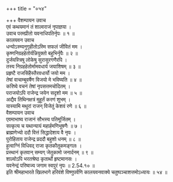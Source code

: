 +++
title = "०५४"

+++
वैशम्पायन उवाच  
एवं कथयमानं तं शाल्वराजं नृपाज्ञया ।  
उवाच परमप्रीतो यवनाधिपतिर्नृपः ॥ १ ॥  
कालयवन उवाच  
धन्योऽस्म्यनुगृहीतोऽस्मि सफलं जीवितं मम ।  
कृष्णनिग्रहहेतोर्यन्नियुक्तो बहुभिर्नृपैः ॥ २ ॥  
दुर्जयस्त्रिषु लोकेषु सुरासुरगणैरपि ।  
तस्य निग्रहहेतोर्मामवधार्य जयाशिषम् ॥ ३ ॥  
प्रहृष्टै राजसिंहैस्तैरवधार्यो जयो मम ।  
तेषां वाचाम्बुवर्षेण विजयो मे भविष्यति ॥ ४ ॥  
करिष्ये वचनं तेषां नृपसत्तमचोदितम् ।  
पराजयोऽपि राजेन्द्र जयेन सदृशो मम ॥ ५ ॥  
अद्यैव तिथिनक्षत्रं मुहूर्तं करणं शुभम् ।  
यास्यामि मथुरां राजन् विजेतुं केशवं रणे ॥ ६ ॥  
वैशम्पायन उवाच  
एवमाभाष्य राजानं सौभस्य पतिमूर्जितम् ।  
सत्कृत्य च यथान्यायं महार्हमणिभूषणैः ॥ ७ ।  
ब्राह्मणेभ्यो ददौ वित्तं सिद्धादेशाय वै नृपः ।  
पुरोहिताय राजेन्द्र प्रददौ बहुशो धनम् ॥ ८ ॥  
हुत्वाग्निं विधिवद् राजा कृतकौतुकमङ्गलः ।  
प्रस्थानं कृतवान् सम्यग् जेतुकामो जनार्दनम् ॥ ९ ॥  
शाल्वोऽपि भरतश्रेष्ठ कृतार्थो हृष्टमानसः ।  
यवनेन्द्रं परिष्वज्य जगाम स्वपुरं नृपः ॥ 2.54.१० ॥  
इति श्रीमहाभारते खिलभागे हरिवंशे विष्णुपर्वणि कालयवनवाक्ये चतुष्पञ्चाशत्तमोऽध्यायः ॥ ५४ ॥